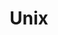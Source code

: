 ---
layout: subject.njk
tags: [subject, subjectInSection:os, subjectName:unix]
subject: unix
section: os
title: Unix
breadcrumbName: unix
seoDescription: Уроки Unix.
seoKeywords: unix, уроки, конспекты, конроль версий
---